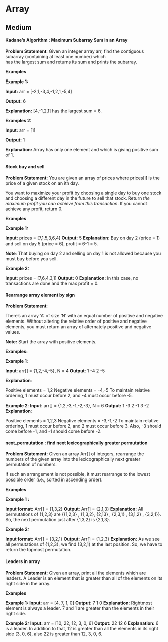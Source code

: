 # Array
## Medium
#### Kadane’s Algorithm : Maximum Subarray Sum in an Array
**Problem Statement**: Given an integer array arr, find the contiguous subarray (containing at least one number) which  
has the largest sum and returns its sum and prints the subarray.

**Examples**

**Example 1:**

**Input:** arr = [-2,1,-3,4,-1,2,1,-5,4] 

**Output:** 6 

**Explanation:** [4,-1,2,1] has the largest sum = 6. 

**Examples 2:** 

**Input:** arr = [1] 

**Output:** 1 

**Explanation:** Array has only one element and which is giving positive sum of 1.

#### Stock buy and sell
**Problem Statement:** You are given an array of prices where prices[i] is the price of a given stock on an ith day.

You want to maximize your profit by choosing a single day to buy one stock and choosing a different day in the future to sell that stock. Return _the maximum profit you can achieve from this transaction_. If you cannot achieve any profit, return 0.

**Examples**

**Example 1:**

**Input:** prices = [7,1,5,3,6,4]
**Output:** 5
**Explanation:** Buy on day 2 (price = 1) and 
sell on day 5 (price = 6), profit = 6-1 = 5.

**Note**: That buying on day 2 and selling on day 1 
is not allowed because you must buy before 
you sell.

**Example 2:**

**Input:** prices = [7,6,4,3,1]
**Output:** 0
**Explanation:** In this case, no transactions are 
done and the max profit = 0.

#### Rearrange array element by sign
**Problem Statement**:

There’s an array ‘A’ of size ‘N’ with an equal number of positive and negative elements. Without altering the relative order of positive and negative elements, you must return an array of alternately positive and negative values.

**Note:** Start the array with positive elements.

**Examples:** 

**Example 1**:

**Input**:
arr[] = {1,2,-4,-5}, N = 4
**Output**:
1 -4 2 -5

**Explanation**: 

Positive elements = 1,2
Negative elements = -4,-5
To maintain relative ordering, 1 must occur before 2, and -4 must occur before -5.

**Example 2**:
**Input**:
arr[] = {1,2,-3,-1,-2,-3}, N = 6
**Output:**
1 -3 2 -1 3 -2
**Explanation**: 

Positive elements = 1,2,3
Negative elements = -3,-1,-2
To maintain relative ordering, 1 must occur before 2, and 2 must occur before 3.
Also, -3 should come before -1, and -1 should come before -2.

#### next_permutation : find next lexicographically greater permutation
**Problem Statement:** Given an array Arr[] of integers, rearrange the numbers of the given array into the lexicographically next greater permutation of numbers.

If such an arrangement is not possible, it must rearrange to the lowest possible order (i.e., sorted in ascending order).

**Examples**

**Example 1 :**

**Input format:** Arr[] = {1,3,2}
**Output**: Arr[] = {2,1,3}
**Explanation:** All permutations of {1,2,3} are {{1,2,3} , {1,3,2}, {2,13} , {2,3,1} , {3,1,2} , {3,2,1}}. So, the next permutation just after {1,3,2} is {2,1,3}.

**Example 2:**

**Input format:** Arr[] = {3,2,1}
**Output:** Arr[] = {1,2,3}
**Explanation:** As we see all permutations of {1,2,3}, we find {3,2,1} at the last position. So, we have to return the topmost permutation.

#### Leaders in array
**Problem Statement:** Given an array, print all the elements which are leaders. A Leader is an element that is greater than all of the elements on its right side in the array.

**Examples**

**Example 1:**
**Input:**
 arr = [4, 7, 1, 0]
**Output**:
 7 1 0
**Explanation:**
 Rightmost element is always a leader. 7 and 1 are greater than the elements in their right side.

**Example 2:**
**Input:**
 arr = [10, 22, 12, 3, 0, 6]
**Output:**
 22 12 6
**Explanation:**
 6 is a leader. In addition to that, 12 is greater than all the elements in its right side (3, 0, 6), also 22 is greater than 12, 3, 0, 6.
